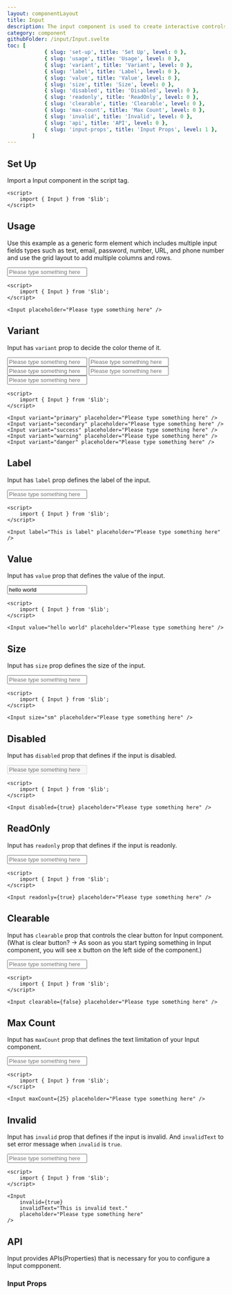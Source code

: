 ```yaml
---
layout: componentLayout
title: Input
description: The input component is used to create interactive controls for web-based forms in order to accept data from the user; a wide variety of types of input data and control widgets are available.
category: component
githubFolder: /input/Input.svelte
toc: [
			{ slug: 'set-up', title: 'Set Up', level: 0 },
			{ slug: 'usage', title: 'Usage', level: 0 },
			{ slug: 'variant', title: 'Variant', level: 0 },
			{ slug: 'label', title: 'Label', level: 0 },
			{ slug: 'value', title: 'Value', level: 0 },
			{ slug: 'size', title: 'Size', level: 0 },
			{ slug: 'disabled', title: 'Disabled', level: 0 },
			{ slug: 'readonly', title: 'ReadOnly', level: 0 },
			{ slug: 'clearable', title: 'Clearable', level: 0 },
			{ slug: 'max-count', title: 'Max Count', level: 0 },
			{ slug: 'invalid', title: 'Invalid', level: 0 },
			{ slug: 'api', title: 'API', level: 0 },
			{ slug: 'input-props', title: 'Input Props', level: 1 },
		]
---
```


<script>
	import { Input } from '$lib';
	import PropertyTable from "../../../mdsvex/components/PropertyTable.svelte"
	import CodeBlockWrapper from "../../../mdsvex/components/CodeBlockWrapper.md"
	import * as Component from "../../../mdsvex/+layout.svelte"
	import inputProps from "./input-props.ts"

</script>

## Set Up

Import a Input component in the script tag.

<CodeBlockWrapper>

```svelte
<script>
	import { Input } from '$lib';
</script>
```

</CodeBlockWrapper>

## Usage

Use this example as a generic form element which includes multiple input fields types such as text, email, password, number, URL, and phone number and use the grid layout to add multiple columns and rows.

<div class="w-[350px]">
	<Input placeholder="Please type something here" />
</div>

<CodeBlockWrapper>

```svelte
<script>
	import { Input } from '$lib';
</script>

<Input placeholder="Please type something here" />
```

</CodeBlockWrapper>

## Variant

Input has `variant` prop to decide the color theme of it.

<div class="w-[350px] flex flex-col gap-2">
	<Input variant="primary" placeholder="Please type something here" />
	<Input variant="secondary" placeholder="Please type something here" />
	<Input variant="success" placeholder="Please type something here" />
	<Input variant="warning" placeholder="Please type something here" />
	<Input variant="danger" placeholder="Please type something here" />
</div>

<CodeBlockWrapper>

```svelte
<script>
	import { Input } from '$lib';
</script>

<Input variant="primary" placeholder="Please type something here" />
<Input variant="secondary" placeholder="Please type something here" />
<Input variant="success" placeholder="Please type something here" />
<Input variant="warning" placeholder="Please type something here" />
<Input variant="danger" placeholder="Please type something here" />
```

</CodeBlockWrapper>

## Label

Input has `label` prop defines the label of the input.

<div class="w-[350px]">
	<Input label="This is label" placeholder="Please type something here" />
</div>

<CodeBlockWrapper>

```svelte
<script>
	import { Input } from '$lib';
</script>

<Input label="This is label" placeholder="Please type something here" />
```

</CodeBlockWrapper>

## Value

Input has `value` prop that defines the value of the input.

<div class="w-[350px]">
	<Input value="hello world" placeholder="Please type something here" />
</div>

<CodeBlockWrapper>

```svelte
<script>
	import { Input } from '$lib';
</script>

<Input value="hello world" placeholder="Please type something here" />
```

</CodeBlockWrapper>

## Size

Input has `size` prop defines the size of the input.

<div class="w-[350px]">
	<Input size="sm" placeholder="Please type something here" />
</div>

<CodeBlockWrapper>

```svelte
<script>
	import { Input } from '$lib';
</script>

<Input size="sm" placeholder="Please type something here" />
```

</CodeBlockWrapper>

## Disabled

Input has `disabled` prop that defines if the input is disabled.

<div class="w-[350px]">
	<Input disabled={true} placeholder="Please type something here" />
</div>

<CodeBlockWrapper>

```svelte
<script>
	import { Input } from '$lib';
</script>

<Input disabled={true} placeholder="Please type something here" />
```

</CodeBlockWrapper>

## ReadOnly

Input has `readonly` prop that defines if the input is readonly.

<div class="w-[350px]">
	<Input readonly={true} placeholder="Please type something here" />
</div>

<CodeBlockWrapper>

```svelte
<script>
	import { Input } from '$lib';
</script>

<Input readonly={true} placeholder="Please type something here" />
```

</CodeBlockWrapper>

## Clearable

Input has `clearable` prop that controls the clear button for Input component. (What is clear button? -> As soon as you start typing something in Input component, you will see x button on the left side of the component.)

<div class="w-[350px]">
	<Input clearable={false} placeholder="Please type something here" />
</div>

<CodeBlockWrapper>

```svelte
<script>
	import { Input } from '$lib';
</script>

<Input clearable={false} placeholder="Please type something here" />
```

</CodeBlockWrapper>

## Max Count

Input has `maxCount` prop that defines the text limitation of your Input component.

<div class="w-[350px]">
	<Input maxCount={25} placeholder="Please type something here" />
</div>

<CodeBlockWrapper>

```svelte
<script>
	import { Input } from '$lib';
</script>

<Input maxCount={25} placeholder="Please type something here" />
```

</CodeBlockWrapper>

## Invalid

Input has `invalid` prop that defines if the input is invalid. And `invalidText` to set error message when `invalid` is `true`.

<div class="w-[350px]">
	<Input invalid={true} invalidText="This is invalid text." placeholder="Please type something here" />
</div>

<CodeBlockWrapper>

```svelte
<script>
	import { Input } from '$lib';
</script>

<Input
	invalid={true}
	invalidText="This is invalid text."
	placeholder="Please type something here"
/>
```

</CodeBlockWrapper>

## API

Input provides APIs(Properties) that is necessary for you to configure a Input compponent.

### Input Props

<PropertyTable properties={inputProps} />
